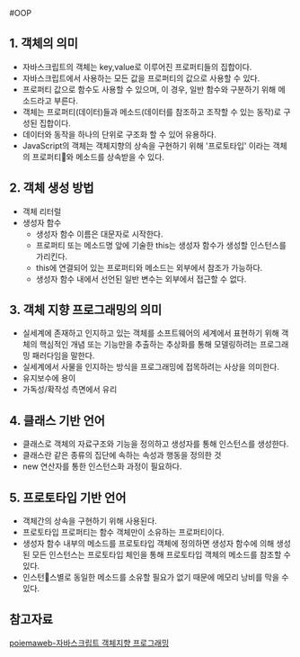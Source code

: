 #OOP

## 1. 객체의 의미
* 자바스크립트의 객체는 key,value로 이루어진 프로퍼티들의 집합이다.
* 자바스크립트에서 사용하는 모든 값을 프로퍼티의 값으로 사용할 수 있다.
* 프로퍼티 값으로 함수도 사용할 수 있으며, 이 경우, 일반 함수와 구분하기 위해 메소드라고 부른다.
* 객체는 프로퍼티(데이터)들과 메소드(데이터를 참조하고 조작할 수 있는 동작)로 구성된 집합이다.
* 데이터와 동작을 하나의 단위로 구조화 할 수 있어 유용하다.
* JavaScript의 객체는 객체지향의 상속을 구현하기 위해 '프로토타입' 이라는 객체의 프로퍼티와 메소드를 상속받을 수 있다.

## 2. 객체 생성 방법
* 객체 리터럴
* 생성자 함수
    * 생성자 함수 이름은 대문자로 시작한다.
    * 프로퍼티 또는 메소드명 앞에 기술한 this는 생성자 함수가 생성할 인스턴스를 가리킨다.
    * this에 연결되어 있는 프로퍼티와 메소드는 외부에서 참조가 가능하다.
    * 생성자 함수 내에서 선언된 일반 변수는 외부에서 접근할 수 없다.

## 3. 객체 지향 프로그래밍의 의미
* 실세계에 존재하고 인지하고 있는 객체를 소프트웨어의 세계에서 표현하기 위해 객체의 핵심적인 개념 또는 기능만을 추출하는 추상화를 통해 모델링하려는 프로그래밍 패러다임을 말한다.
* 실세계에서 사물을 인지하는 방식을 프로그래밍에 접목하려는 사상을 의미한다.
* 유지보수에 용이
* 가독성/확작성 측면에서 유리

## 4. 클래스 기반 언어
* 클래스로 객체의 자료구조와 기능을 정의하고 생성자를 통해 인스턴스를 생성한다.
* 클래스란 같은 종류의 집단에 속하는 속성과 행동을 정의한 것
* new 연산자를 통한 인스턴스화 과정이 필요하다.

## 5. 프로토타입 기반 언어
* 객체간의 상속을 구현하기 위해 사용된다.
* 프로토타입 프로퍼티는 함수 객체만이 소유하는 프로퍼티이다.
* 생성자 함수 내부의 메소드를 프로토타입 객체에 정의하면 생성자 함수에 의해 생성된 모든 인스턴스는 프로토타입 체인을 통해 프로토타입 객체의 메소드를 참조할 수 있다.
* 인스턴스별로 동일한 메소드를 소유할 필요가 없기 때문에 메모리 낭비를 막을 수 있다.


## 참고자료
[poiemaweb-자바스크립트 객체지향 프로그래밍](https://poiemaweb.com/js-object-oriented-programming)